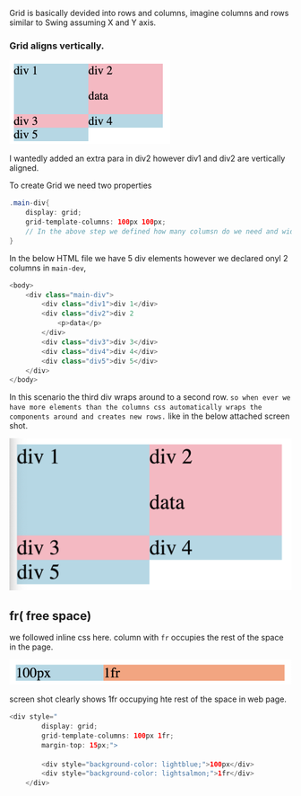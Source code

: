 Grid is basically devided into rows and columns, imagine columns and rows similar to Swing assuming X and Y axis.

### Grid aligns vertically.
![Alt text](image-2.png)

I wantedly added an extra para in div2 however div1 and div2 are vertically aligned.

To create Grid we need two properties

```java
.main-div{
    display: grid;
    grid-template-columns: 100px 100px;
    // In the above step we defined how many columsn do we need and width of them.
}
```

In the below HTML file we have 5 div elements however we declared onyl 2 columns in `main-dev`, 

```java
<body>
    <div class="main-div">
        <div class="div1">div 1</div>
        <div class="div2">div 2
            <p>data</p>
        </div>
        <div class="div3">div 3</div>
        <div class="div4">div 4</div>
        <div class="div5">div 5</div>
    </div>
</body>
```

In this scenario the third div wraps around to a second row. `so when ever we have more elements than the columns css automatically wraps the components around and creates new rows.` like in the below attached screen shot.

![Alt text](image.png)


## fr( free space)

we followed inline css here. column with `fr` occupies the rest of the space in the page.

![Alt text](image-1.png)

screen shot clearly shows 1fr occupying hte rest of the space in web page.

```java
<div style="
        display: grid;
        grid-template-columns: 100px 1fr;
        margin-top: 15px;">

        <div style="background-color: lightblue;">100px</div>
        <div style="background-color: lightsalmon;">1fr</div>
    </div>
```